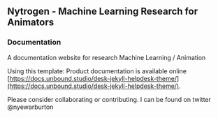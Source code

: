 

## Nytrogen - Machine Learning Research for Animators

### Documentation
A documentation website for research
Machine Learning / Animation

Using this template:
Product documentation is available online [https://docs.unbound.studio/desk-jekyll-helpdesk-theme/](https://docs.unbound.studio/desk-jekyll-helpdesk-theme/).

Please consider collaborating or contributing.
I can be found on twitter @nyewarburton
